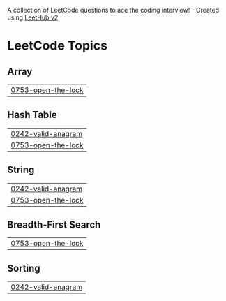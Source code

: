 A collection of LeetCode questions to ace the coding interview! - Created using [LeetHub v2](https://github.com/arunbhardwaj/LeetHub-2.0)
<!---LeetCode Topics Start-->
# LeetCode Topics
## Array
|  |
| ------- |
| [0753-open-the-lock](https://github.com/MrSanketPrajapatissp/Java-DSA-/tree/master/0753-open-the-lock) |
## Hash Table
|  |
| ------- |
| [0242-valid-anagram](https://github.com/MrSanketPrajapatissp/Java-DSA-/tree/master/0242-valid-anagram) |
| [0753-open-the-lock](https://github.com/MrSanketPrajapatissp/Java-DSA-/tree/master/0753-open-the-lock) |
## String
|  |
| ------- |
| [0242-valid-anagram](https://github.com/MrSanketPrajapatissp/Java-DSA-/tree/master/0242-valid-anagram) |
| [0753-open-the-lock](https://github.com/MrSanketPrajapatissp/Java-DSA-/tree/master/0753-open-the-lock) |
## Breadth-First Search
|  |
| ------- |
| [0753-open-the-lock](https://github.com/MrSanketPrajapatissp/Java-DSA-/tree/master/0753-open-the-lock) |
## Sorting
|  |
| ------- |
| [0242-valid-anagram](https://github.com/MrSanketPrajapatissp/Java-DSA-/tree/master/0242-valid-anagram) |
<!---LeetCode Topics End-->